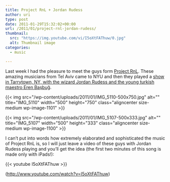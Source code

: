 ```yaml
---
title: Project RnL + Jordan Rudess
author: uri
type: post
date: 2011-01-29T15:32:02+00:00
url: /2011/01/project-rnl-jordan-rudess/
thumbnail:
  src: "https://img.youtube.com/vi/I5oXtFAThuw/0.jpg"
  alt: Thumbnail image
categories:
  - music

---
```

Last week I had the pleasure to meet the guys form [Project RnL][1]. These amazing musicians from Tel Aviv came to NYU and then they played a [show in Tarrytown, NY, with the wizard Jordan Rudess and the young turkish maestro Eren Başbuğ][2].

{{< img src="/wp-content/uploads/2011/01/IMG_5110-500x750.jpg" alt="" title="IMG_5110" width="500" height="750" class="aligncenter size-medium wp-image-1101" >}} 

{{< img src="/wp-content/uploads/2011/01/IMG_5107-500x333.jpg" alt="" title="IMG_5107" width="500" height="333" class="aligncenter size-medium wp-image-1100" >}} 

I can&#8217;t put into words how extremely elaborated and sophisticated the music of Project RnL is, so I will just leave a video of these guys with Jordan Rudess playing and you&#8217;ll get the idea (the first two minutes of this song is made only with iPads!):

{{< youtube I5oXtFAThuw >}}</iframe>

(http://www.youtube.com/watch?v=I5oXtFAThuw)

 [1]: http://www.facebook.com/pages/Project-RnL/142614622438757
 [2]: http://www.dreamtheater.net/news_rudess.php#tarrytown